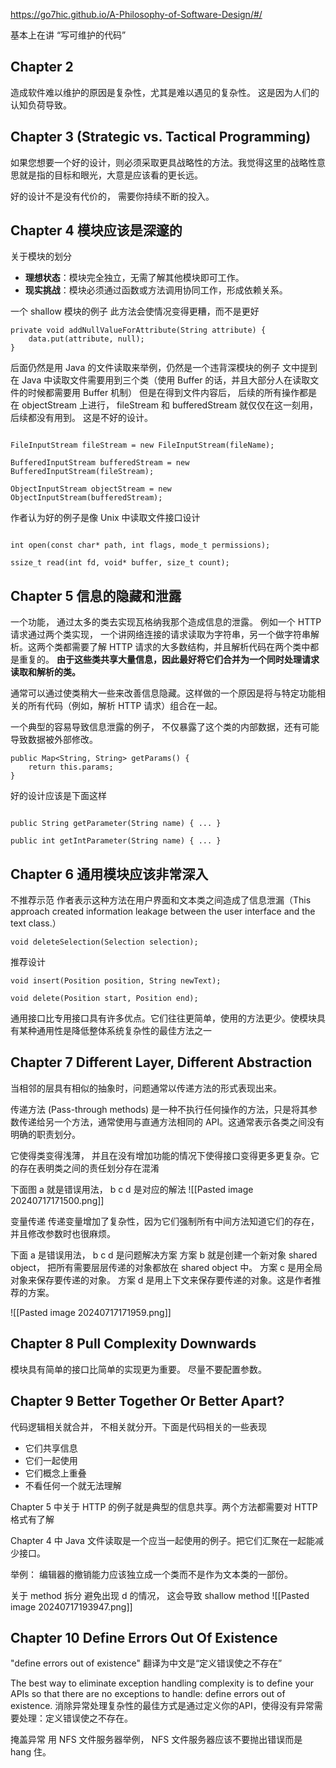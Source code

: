 https://go7hic.github.io/A-Philosophy-of-Software-Design/#/

基本上在讲 “写可维护的代码”

## Chapter 2

造成软件难以维护的原因是复杂性，尤其是难以遇见的复杂性。
这是因为人们的认知负荷导致。


## Chapter 3 (Strategic vs. Tactical Programming)
如果您想要一个好的设计，则必须采取更具战略性的方法。我觉得这里的战略性意思就是指的目标和眼光，大意是应该看的更长远。

好的设计不是没有代价的， 需要你持续不断的投入。

## Chapter 4 模块应该是深邃的

关于模块的划分
- **理想状态**：模块完全独立，无需了解其他模块即可工作。
- **现实挑战**：模块必须通过函数或方法调用协同工作，形成依赖关系。

一个 shallow 模块的例子
此方法会使情况变得更糟，而不是更好
```
private void addNullValueForAttribute(String attribute) { 
    data.put(attribute, null); 
}
```

后面仍然是用 Java 的文件读取来举例，仍然是一个违背深模块的例子
文中提到在 Java 中读取文件需要用到三个类（使用 Buffer 的话，并且大部分人在读取文件的时候都需要用 Buffer 机制）
但是在得到文件内容后， 后续的所有操作都是在 objectStream 上进行， fileStream 和 bufferedStream 就仅仅在这一刻用， 后续都没有用到。 这是不好的设计。
```

FileInputStream fileStream = new FileInputStream(fileName); 

BufferedInputStream bufferedStream = new BufferedInputStream(fileStream);

ObjectInputStream objectStream = new ObjectInputStream(bufferedStream);
```

作者认为好的例子是像 Unix 中读取文件接口设计
```

int open(const char* path, int flags, mode_t permissions);

ssize_t read(int fd, void* buffer, size_t count);
```



## Chapter 5 信息的隐藏和泄露

一个功能， 通过太多的类去实现瓦格纳我那个造成信息的泄露。
例如一个 HTTP 请求通过两个类实现， 一个讲网络连接的请求读取为字符串，另一个做字符串解析。这两个类都需要了解 HTTP 请求的大多数结构，并且解析代码在两个类中都是重复的。
**由于这些类共享大量信息，因此最好将它们合并为一个同时处理请求读取和解析的类。**


通常可以通过使类稍大一些来改善信息隐藏。这样做的一个原因是将与特定功能相关的所有代码（例如，解析 HTTP 请求）组合在一起。

一个典型的容易导致信息泄露的例子， 不仅暴露了这个类的内部数据，还有可能导致数据被外部修改。
```
public Map<String, String> getParams() {
    return this.params;
}
```

好的设计应该是下面这样
```

public String getParameter(String name) { ... } 

public int getIntParameter(String name) { ... }

```


## Chapter 6  通用模块应该非常深入

不推荐示范
作者表示这种方法在用户界面和文本类之间造成了信息泄漏（This approach created information leakage between the user interface and the text class.）
```
void deleteSelection(Selection selection);
```

推荐设计
```
void insert(Position position, String newText); 

void delete(Position start, Position end);
```


通用接口比专用接口具有许多优点。它们往往更简单，使用的方法更少。使模块具有某种通用性是降低整体系统复杂性的最佳方法之一


## Chapter 7 Different Layer, Different Abstraction
当相邻的层具有相似的抽象时，问题通常以传递方法的形式表现出来。

传递方法 (Pass-through methods) 是一种不执行任何操作的方法，只是将其参数传递给另一个方法，通常使用与直通方法相同的 API。这通常表示各类之间没有明确的职责划分。

它使得类变得浅薄， 并且在没有增加功能的情况下使得接口变得更多更复杂。它的存在表明类之间的责任划分存在混淆

下面图 a 就是错误用法， b c d 是对应的解法
![[Pasted image 20240717171500.png]]

变量传递
传递变量增加了复杂性，因为它们强制所有中间方法知道它们的存在， 并且修改参数时也很麻烦。

下面 a 是错误用法， b c d 是问题解决方案
方案 b 就是创建一个新对象 shared object， 把所有需要层层传递的对象都放在 shared object 中。
方案 c 是用全局对象来保存要传递的对象。
方案 d 是用上下文来保存要传递的对象。这是作者推荐的方案。

![[Pasted image 20240717171959.png]]

## Chapter 8 Pull Complexity Downwards

模块具有简单的接口比简单的实现更为重要。
尽量不要配置参数。

## Chapter 9 Better Together Or Better Apart?

代码逻辑相关就合并， 不相关就分开。下面是代码相关的一些表现
- 它们共享信息
- 它们一起使用
- 它们概念上重叠
- 不看任何一个就无法理解

Chapter 5  中关于 HTTP 的例子就是典型的信息共享。两个方法都需要对 HTTP 格式有了解

Chapter 4 中 Java 文件读取是一个应当一起使用的例子。把它们汇聚在一起能减少接口。

举例：
编辑器的撤销能力应该独立成一个类而不是作为文本类的一部份。

关于 method 拆分
避免出现 d 的情况， 这会导致 shallow method
![[Pasted image 20240717193947.png]]

## Chapter 10 Define Errors Out Of Existence

"define errors out of existence" 翻译为中文是“定义错误使之不存在” 

The best way to eliminate exception handling complexity is to define your APIs so that there are no exceptions to handle: define errors out of existence. 
消除异常处理复杂性的最佳方式是通过定义你的API，使得没有异常需要处理：定义错误使之不存在。

掩盖异常
用 NFS 文件服务器举例， NFS 文件服务器应该不要抛出错误而是 hang 住。